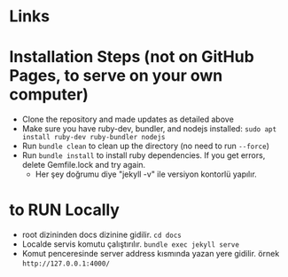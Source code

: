 
# Links

# Installation Steps (not on GitHub Pages, to serve on your own computer)
- Clone the repository and made updates as detailed above
- Make sure you have ruby-dev, bundler, and nodejs installed: `sudo apt install ruby-dev ruby-bundler nodejs`
- Run `bundle clean` to clean up the directory (no need to run `--force`)
- Run `bundle install` to install ruby dependencies. If you get errors, delete Gemfile.lock and try again.
  - Her şey doğrumu diye "jekyll -v" ile versiyon kontorlü yapılır.

# to RUN Locally
- root dizininden docs dizinine gidilir.                                `cd docs`  
- Localde servis komutu çalıştırılır.                                   `bundle exec jekyll serve`  
- Komut penceresinde server address kısmında yazan yere gidilir. örnek  `http://127.0.0.1:4000/`